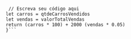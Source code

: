 
```function calculaSalario(qtdeCarrosVendidos, valorTotalVendas) {
 // Escreva seu código aqui
let carros = qtdeCarrosVendidos
let vendas = valorTotalVendas
return (carros * 100) + 2000 (vendas * 0.05)
}```